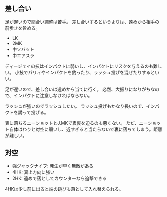 ## 差し合い

足が遅いので間合い調整は苦手。
差し合いするというよりは、遠めから相手の前歩きを咎める。

- LK
- 2MK
- 中ソバット
- 中エアスラ

ディージェイの技はインパクトに弱いし、インパクトにリスクを与えるのも難しい。
小技でパリィやインパクトを釣ったり、ラッシュ投げを混ぜたりするといい。

足が遅いので、差し合いは遠めから当てに行く。
必然、大振りになりがちなので、インパクトに注意しなければならない。

ラッシュが強いのでラッシュしたい。
ラッシュ投げもかなり長いので、インパクトを誘って投げる。

表に落ちるニーショットとJ.MKで表裏を迫るのも悪くない。
ただ、ニーショット自体はわりと対空に弱いし、近すぎると当たらないで裏に落ちてしまう。距離が難しい。

## 対空

- 強ジャックナイフ: 発生が早く無敵がある
- 4HK: 真上方向に強い
- 2HK: 遠めで落としてカウンターなら追撃できる

4HKは少し前に出ると端の跳びも落として入れ替えられる。
